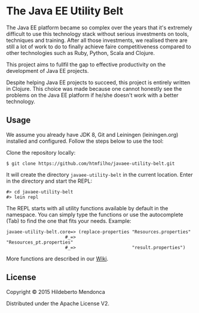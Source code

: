 # The Java EE Utility Belt

The Java EE platform became so complex over the years that it's extremely difficult to use this technology stack without serious investments on tools, techniques and training. After all those investments, we realised there are still a lot of work to do to finally achieve faire competitiveness compared to other technologies such as Ruby, Python, Scala and Clojure.

This project aims to fullfil the gap to effective productivity on the development of Java EE projects.

Despite helping Java EE projects to succeed, this project is entirely written in Clojure. This choice was made because one cannot honestly see the problems on the Java EE platform if he/she doesn't work with a better technology. 

## Usage

We assume you already have JDK 8, Git and Leiningen (leiningen.org) installed and configured. Follow the steps below to use the tool:

Clone the repository locally:
    
    $ git clone https://github.com/htmfilho/javaee-utility-belt.git

It will create the directory `javaee-utility-belt` in the current location. Enter in the directory and start the REPL:

    #> cd javaee-utility-belt
    #> lein repl

The REPL starts with all utility functions available by default in the namespace. You can simply type the functions or use the autocomplete (Tab) to find the one that fits your needs. Example:

    javaee-utility-belt.core=> (replace-properties "Resources.properties"
                          #_=>                     "Resources_pt.properties" 
                          #_=>                     "result.properties")

More functions are described in our [Wiki](https://github.com/htmfilho/javaee-utility-belt/wiki).

## License

Copyright © 2015 Hildeberto Mendonca

Distributed under the Apache License V2.